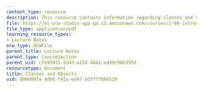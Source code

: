 ```yaml
---
content_type: resource
description: This resource contains information regarding classes and objects.
file: https://ol-ocw-studio-app-qa.s3.amazonaws.com/courses/1-00-introduction-to-computers-and-engineering-problem-solving-spring-2012/800d897a4db6f41aed47b37f77b66520_MIT1_00S12_Lec_7.pdf
file_type: application/pdf
learning_resource_types:
- Lecture Notes
ocw_type: OCWFile
parent_title: Lecture Notes
parent_type: CourseSection
parent_uid: cfe95031-1d4d-a15d-46b1-ed49c9bb355d
resourcetype: Document
title: Classes and Objects
uid: 800d897a-4db6-f41a-ed47-b37f77b66520
---
```

